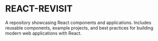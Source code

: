 # REACT-REVISIT
A repository showcasing React components and applications. Includes reusable components, example projects, and best practices for building modern web applications with React.
